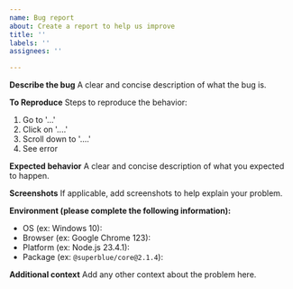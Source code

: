 ```yaml
---
name: Bug report
about: Create a report to help us improve
title: ''
labels: ''
assignees: ''

---
```


**Describe the bug**
A clear and concise description of what the bug is.

**To Reproduce**
Steps to reproduce the behavior:
1. Go to '...'
2. Click on '....'
3. Scroll down to '....'
4. See error

**Expected behavior**
A clear and concise description of what you expected to happen.

**Screenshots**
If applicable, add screenshots to help explain your problem.

**Environment (please complete the following information):**
 - OS (ex: Windows 10): 
 - Browser (ex: Google Chrome 123): 
 - Platform (ex: Node.js 23.4.1): 
 - Package (ex: `@superblue/core@2.1.4`): 

**Additional context**
Add any other context about the problem here.
